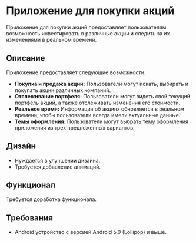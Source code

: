 # Приложение для покупки акций

Приложение для покупки акций предоставляет пользователям возможность инвестировать в различные акции и следить за их изменениями в реальном времени.

## Описание

Приложение предоставляет следующие возможности:

- **Покупка и продажа акций:** Пользователи могут искать, выбирать и покупать акции различных компаний.
- **Отслеживание портфеля:** Пользователи могут видеть свой текущий портфель акций, а также отслеживать изменения его стоимости.
- **Реальное время:** Информация об акциях обновляется в реальном времени, чтобы пользователи всегда имели актуальные данные.
- **Темы оформления:** Пользователи могут выбрать тему оформления приложения из трех предложенных вариантов.

## Дизайн
- Нуждается в улучшении дизайна.
- Требуется добавление анимаций.

## Функционал
Требуется доработка функционала.

## Требования

- Android устройство с версией Android 5.0 (Lollipop) и выше.
